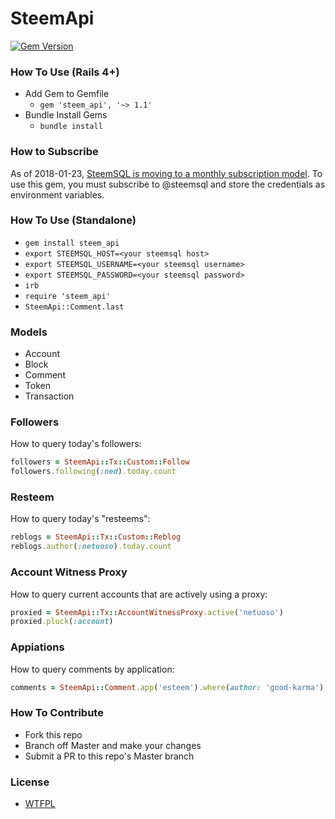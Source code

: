 # SteemApi

[![Gem Version](https://badge.fury.io/rb/steem_api.svg)](https://badge.fury.io/rb/steem_api)

### How To Use (Rails 4+)
- Add Gem to Gemfile
	*	`gem 'steem_api', '~> 1.1'`
- Bundle Install Gems
	* `bundle install`
  
### How to Subscribe

As of 2018-01-23, [SteemSQL is moving to a monthly subscription model](https://steemit.com/steemsql/@arcange/steemsql-is-moving-to-a-monthly-subscription-model).  To use this gem, you must subscribe to @steemsql and store the credentials as environment variables.

### How To Use (Standalone)
- `gem install steem_api`
- `export STEEMSQL_HOST=<your steemsql host>`
- `export STEEMSQL_USERNAME=<your steemsql username>`
- `export STEEMSQL_PASSWORD=<your steemsql password>`
- `irb`
- `require 'steem_api'`
- `SteemApi::Comment.last`

### Models
- Account
- Block
- Comment
- Token
- Transaction

### Followers

How to query today's followers:

```ruby
followers = SteemApi::Tx::Custom::Follow
followers.following(:ned).today.count
```

### Resteem

How to query today's "resteems":

```ruby
reblogs = SteemApi::Tx::Custom::Reblog
reblogs.author(:netuoso).today.count
```

### Account Witness Proxy

How to query current accounts that are actively using a proxy:

```ruby
proxied = SteemApi::Tx::AccountWitnessProxy.active('netuoso')
proxied.pluck(:account)
```

### Appiations

How to query comments by application:

```ruby
comments = SteemApi::Comment.app('esteem').where(author: 'good-karma')
```

### How To Contribute
- Fork this repo
- Branch off Master and make your changes
- Submit a PR to this repo's Master branch

### License
- [WTFPL](LICENSE.txt)
